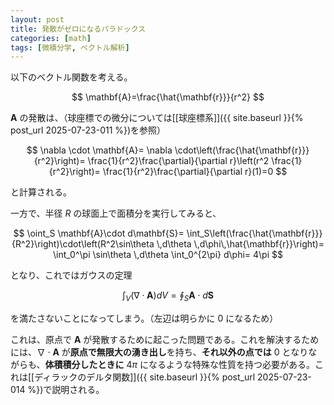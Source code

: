 ```yaml
---
layout: post
title: 発散がゼロになるパラドックス
categories: [math]
tags: [微積分学, ベクトル解析]
---
```


以下のベクトル関数を考える。

$$
\mathbf{A}=\frac{\hat{\mathbf{r}}}{r^2}
$$

$\mathbf{A}$ の発散は、（球座標での微分については[[球座標系]]({{ site.baseurl }}{% post_url 2025-07-23-011 %})を参照）

$$
\nabla \cdot \mathbf{A}=
\nabla \cdot\left(\frac{\hat{\mathbf{r}}}{r^2}\right)=
\frac{1}{r^2}\frac{\partial}{\partial r}\left(r^2 \frac{1}{r^2}\right)=
\frac{1}{r^2}\frac{\partial}{\partial r}(1)=0
$$

と計算される。

一方で、半径 $R$ の球面上で面積分を実行してみると、

$$
\oint_S \mathbf{A}\cdot d\mathbf{S}=
\int_S\left(\frac{\hat{\mathbf{r}}}{R^2}\right)\cdot\left(R^2\sin\theta \,d\theta \,d\phi\,\hat{\mathbf{r}}\right)=
\int_0^\pi \sin\theta \,d\theta \int_0^{2\pi} d\phi=
4\pi
$$

となり、これではガウスの定理

$$
\int_V(\nabla \cdot \mathbf{A})dV=\oint_S \mathbf{A} \cdot d\mathbf{S}
$$

を満たさないことになってしまう。（左辺は明らかに $0$ になるため）

これは、原点で $\mathbf{A}$ が発散するために起こった問題である。これを解決するためには、$\nabla \cdot \mathbf{A}$ が**原点で無限大の湧き出し**を持ち、**それ以外の点では** $0$ となりながらも、**体積積分したときに** $4\pi$ になるような特殊な性質を持つ必要がある。これは[[ディラックのデルタ関数]]({{ site.baseurl }}{% post_url 2025-07-23-014 %})で説明される。
